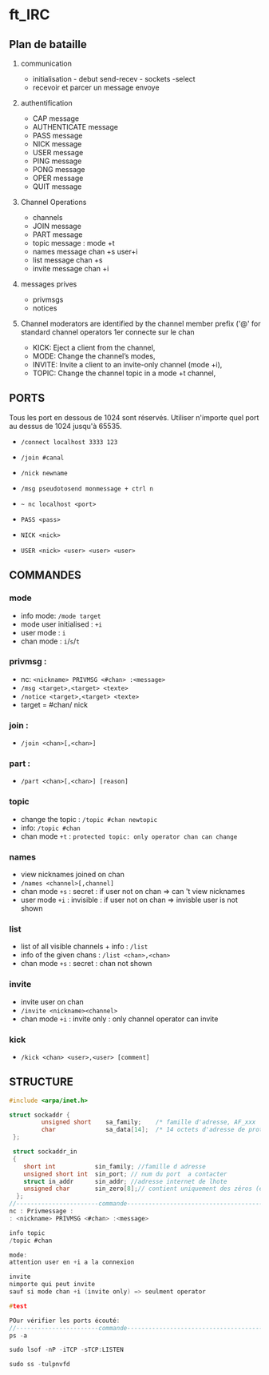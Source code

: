 # ft_IRC

## Plan de bataille 

1. communication
	- initialisation - debut send-recev - sockets -select
	- recevoir et parcer un message envoye


2. authentification 
	- CAP message
	- AUTHENTICATE message
	- PASS message
	- NICK message
	- USER message
	- PING message
	- PONG message
	- OPER message
	- QUIT message


3. Channel Operations
	- channels 
	- JOIN message
	- PART message
	- topic message : mode +t
	- names message chan +s  user+i
	- list message chan +s
	- invite message chan +i


4. messages prives
	- privmsgs
	- notices


5. Channel moderators are identified by the channel member prefix ('@' for standard channel operators
1er connecte sur le chan
	- KICK: Eject a client from the channel,
	- MODE: Change the channel’s modes,
	- INVITE: Invite a client to an invite-only channel (mode +i),
	- TOPIC: Change the channel topic in a mode +t channel,  



## PORTS

Tous les port en dessous de 1024 sont réservés.
Utiliser n'importe quel port au dessus de 1024 jusqu'à 65535.

- ```/connect localhost 3333 123```
- ```/join #canal```
- ```/nick newname```
- ```/msg pseudotosend monmessage + ctrl n```

- ```~ nc localhost <port>```
- ```PASS <pass>```
- ```NICK <nick>```
- ```USER <nick> <user> <user> <user>```


 ## COMMANDES

### mode
- info mode: ```/mode target```
- mode user initialised : ```+i``` 
- user mode : ```i```
- chan mode : ```i```/```s```/```t```

### privmsg :
- nc: ```<nickname> PRIVMSG <#chan> :<message>```
- ```/msg <target>,<target> <texte>```
- ```/notice <target>,<target> <texte>``` 
- target = #chan/ nick

### join :
- ```/join <chan>[,<chan>]```

### part :
- ```/part <chan>[,<chan>] [reason]```

### topic
- change the topic : ```/topic #chan newtopic```
- info: ```/topic #chan```
- chan mode ```+t``` : ```protected topic: only operator chan can change```

### names
- view nicknames joined on chan
- ```/names <channel>[,channel] ```
- chan mode ```+s``` : secret : if user not on chan => can 't view nicknames
- user mode ```+i``` : invisible : if user not on chan => invisble user is not shown

### list
- list of all visible channels  + info : ```/list```
- info of the given chans : ```/list <chan>,<chan>```
- chan mode ```+s``` : secret : chan not shown

### invite
- invite user on chan
- ```/invite <nickname><channel>```
- chan mode ```+i``` : invite only : only channel operator can invite

### kick
- ```/kick <chan> <user>,<user> [comment]```


## STRUCTURE

```c
#include <arpa/inet.h>

struct sockaddr {
         unsigned short    sa_family;    /* famille d'adresse, AF_xxx        */
         char              sa_data[14];  /* 14 octets d'adresse de protocole */
 };

 struct sockaddr_in
 {
 	short int			sin_family; //famille d adresse
 	unsigned short int	sin_port; // num du port  a contacter
 	struct in_addr		sin_addr; //adresse internet de lhote
 	unsigned char		sin_zero[8];// contient uniquement des zéros (étant donné que l'adresse IP et le port occupent 6 octets, les 8 octets restants doivent être à zéro)
  };
//-----------------------commande-------------------------------------------------
nc : Privmessage :
: <nickname> PRIVMSG <#chan> :<message>

info topic
/topic #chan

mode:
attention user en +i a la connexion

invite
nimporte qui peut invite
sauf si mode chan +i (invite only) => seulment operator 

#test

POur vérifier les ports écouté: 
//-----------------------commande-------------------------------------------------
ps -a 

sudo lsof -nP -iTCP -sTCP:LISTEN

sudo ss -tulpnvfd
